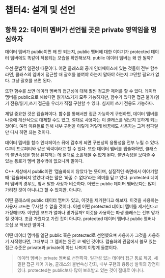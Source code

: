 # 챕터4: 설계 및 선언

## 항목 22: 데이터 멤버가 선언될 곳은 private 영역임을 명심하자

데이터 멤버가 public이면 왜 안 되는지, public 멤버에 대한 이야기가 protected 데이터 멤버에도 똑같이 적용되는 모습을 확인해보자. public 데이터 멤버는 왜 안 될까?

우선 문법적 일관성 때문이다. 어떤 클래스의 공개 인터페이스에 있는 것들이 전부 함수라면, 클래스의 멤버에 접근할 때 괄호를 붙여야 하는지 말아야 하는지 고민할 필요가 없다. 그냥 괄호를 쓰면 된다.

또한 함수를 쓰면 데이터 멤버의 접근성에 대해 훨씬 정교한 제어를 할 수 있다. 데이터 멤버를 public으로 해놨다면 읽기/쓰기가 모두 가능하지만, 함수가 있다면 접근 불가/읽기 전용/읽기,쓰기 접근을 우리가 직접 구현할 수 있다. 심지어 쓰기 전용도 가능하다.

제일 중요한 것은 캡슐화이다. 함수를 통해서만 접근 가능하게 구현하면, 데이터 멤버를 나중에 계산식으로 대체할 수도 있고, 절대로 사용자는 이 클래스를 넘보지 못하게 되는 것이다. 여러 이유들로 인해 내부 구현을 이렇게 저렇게 바꿈에도 사용자는 그저 컴파일만 다시 하면 되는 것이다.

데이터 멤버를 함수 인터페이스 뒤에 감추게 되면 구현상의 융통성을 전부 누릴 수 있다. C#의 프로퍼티와 같은 맥락이라고 할 수 있다. 또한 데이터 멤버를 캡슐화하면, 클래스의 불변속성을 항상 유지하는 데 절대로 소홀해질 수 없게 된다. 불변속성을 보여줄 수 있는 통로가 멤버 함수밖에 없으니까 말이다.

C++ 세상에서 public이란 ‘캡슐화되지 않았다’는 뜻이며, 실질적인 측면에서 이야기할 때 ‘캡슐화되지 않았다’라는 말은 ‘바꿀 수 없다’라는 의미를 담고 있다. protected 데이터 멤버의 경우도, 앞서 말한 사정과 비슷하다. 어쨌든 public 데이터 멤버보다는 많이 가려진 것이 아니냐고 할 수 있지만, 아니다.

어떤 클래스에 public 데이터 멤버가 있고, 이것을 제거한다고 해보자. 이것을 사용하는 사용자 코드는 무사할 수 없을 것이다. 이젠 어떤 protected 데이터 멤버를 제거한다고 가정해보자. 이번엔 코드가 얼마나 망가질까? 이것을 사용하는 파생 클래스는 전부 망가질 것이다. 조금 가렸다고 가린 것이 아니다. protected 데이터 멤버나 public 멤버나 오십 보 백보란 말이다.

어떤 데이터 멤버를 일단 public 혹은 protected로 선언헀으며 사용자가 그것을 사용하기 시작했다면, 그때부터 그 멤버는 완전 코 꿰인 것이다. 캡슐화의 관점에서 쓸모 있는 접근 수준은 private과 private이 아닌 나머지 이렇게 둘뿐이다.

> 데이터 멤버는 private 멤버로 선언하자. 일관성 있는 데이터 접근 통로 제공, 세밀한 접근 제어 가능, 클래스의 불변속성 강화, 내부 구현의 융통성 발휘의 장점이 있다.
protected는 public보다 많이 보호받고 있는 것이 절대로 아니다.